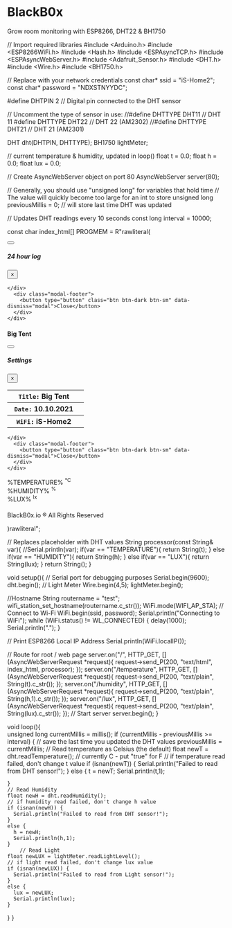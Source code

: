 # BlackB0x
Grow room monitoring with ESP8266, DHT22 &amp; BH1750


// Import required libraries
#include <Arduino.h>
#include <ESP8266WiFi.h>
#include <Hash.h>
#include <ESPAsyncTCP.h>
#include <ESPAsyncWebServer.h>
#include <Adafruit_Sensor.h>
#include <DHT.h>
#include <Wire.h>
#include <BH1750.h>


// Replace with your network credentials
const char* ssid = "iS-Home2";
const char* password = "NDXSTNYYDC";

#define DHTPIN 2     // Digital pin connected to the DHT sensor

// Uncomment the type of sensor in use:
//#define DHTTYPE    DHT11     // DHT 11
#define DHTTYPE    DHT22     // DHT 22 (AM2302)
//#define DHTTYPE    DHT21     // DHT 21 (AM2301)

DHT dht(DHTPIN, DHTTYPE);
BH1750 lightMeter;

// current temperature & humidity, updated in loop()
float t = 0.0;
float h = 0.0;
float lux = 0.0;

// Create AsyncWebServer object on port 80
AsyncWebServer server(80);

// Generally, you should use "unsigned long" for variables that hold time
// The value will quickly become too large for an int to store
unsigned long previousMillis = 0;    // will store last time DHT was updated

// Updates DHT readings every 10 seconds
const long interval = 10000;  

const char index_html[] PROGMEM = R"rawliteral(



<!DOCTYPE HTML><html>
<head>
  <meta charset="UTF-8">
  <meta name="viewport" content="width=device-width, initial-scale=1">
  <link rel="stylesheet" href="https://use.fontawesome.com/releases/v5.7.2/css/all.css" integrity="sha384-fnmOCqbTlWIlj8LyTjo7mOUStjsKC4pOpQbqyi7RrhN7udi9RwhKkMHpvLbHG9Sr" crossorigin="anonymous">
  <link rel="stylesheet" href="https://maxcdn.bootstrapcdn.com/bootstrap/4.0.0/css/bootstrap.min.css" integrity="sha384-Gn5384xqQ1aoWXA+058RXPxPg6fy4IWvTNh0E263XmFcJlSAwiGgFAW/dAiS6JXm" crossorigin="anonymous">
  <script src="https://code.jquery.com/jquery-3.2.1.slim.min.js" integrity="sha384-KJ3o2DKtIkvYIK3UENzmM7KCkRr/rE9/Qpg6aAZGJwFDMVNA/GpGFF93hXpG5KkN" crossorigin="anonymous"></script>
  <script src="https://cdnjs.cloudflare.com/ajax/libs/popper.js/1.12.9/umd/popper.min.js" integrity="sha384-ApNbgh9B+Y1QKtv3Rn7W3mgPxhU9K/ScQsAP7hUibX39j7fakFPskvXusvfa0b4Q" crossorigin="anonymous"></script>
  <script src="https://maxcdn.bootstrapcdn.com/bootstrap/4.0.0/js/bootstrap.min.js" integrity="sha384-JZR6Spejh4U02d8jOt6vLEHfe/JQGiRRSQQxSfFWpi1MquVdAyjUar5+76PVCmYl" crossorigin="anonymous"></script>

</head>
<title>Big Tent </title>
<body>

<nav class="navbar navbar-secondary bg-secondary">
 
 <!-- Button trigger history modal-->
 <button type="button" class="btn btn-dark btn-sm" data-toggle="modal" data-target="#historyModal">
<i class="fas fa-chart-bar"></i> 
</button>

<!-- History Modal -->
<div class="modal fade" id="historyModal" tabindex="-1" role="dialog" aria-labelledby="settomgsModalLabel" aria-hidden="true">
  <div class="modal-dialog" role="document">
    <div class="modal-content">
      <div class="modal-header">
        <h5 class="modal-title" id="exampleModalLabel"><i class="fas fa-chart-bar"></i> 24 hour log</h5>
        <button type="button" class="close" data-dismiss="modal" aria-label="Close">
          <span aria-hidden="true">&times;</span>
        </button>
      </div>
      <div class="modal-body">
        
<!--Here goes the 25 hour temp & humidity history-->
      
    </div>
      <div class="modal-footer">
        <button type="button" class="btn btn-dark btn-sm" data-dismiss="modal">Close</button>       
      </div>
    </div>
  </div>
</div>

<!--TITLE-->
<h4 class="mb-1 text-light"><i class="fas fa-warehouse"></i> Big Tent</h4>


 <!-- Button trigger settings modal -->
<button type="button" class="btn btn-dark btn-sm" data-toggle="modal" data-target="#settingsModal">
<i class="fas fa-cogs"></i> 
</button>

<!-- Settings Modal -->
<div class="modal fade" id="settingsModal" tabindex="-1" role="dialog" aria-labelledby="settomgsModalLabel" aria-hidden="true">
  <div class="modal-dialog" role="document">
    <div class="modal-content">
      <div class="modal-header">
        <h5 class="modal-title" id="exampleModalLabel"><i class="fas fa-cogs"></i> Settings</h5>
        <button type="button" class="close" data-dismiss="modal" aria-label="Close">
          <span aria-hidden="true">&times;</span>
        </button>
      </div>
      <div class="modal-body">
        
<table class="table table-hover text-justify">
<tbody>
    <tr>
      <th scope="row" class="border-0"><i class="fas fa-warehouse"></i><code> Title:</code> Big Tent </th> <th scope="row" class="border-0"><div class="text-right"><a href="#"><i class="fas fa-pencil-alt"></i>
</a></div></th>
  </tr>
  <tr>
      <th scope="row"><i class="fas fa-calendar"></i><code> Date:</code> 10.10.2021 </th> <th scope="row"><div class="text-right"><a href="#"><i class="fas fa-pencil-alt"></i>
</a></div></th>
  </tr>
  <tr>
      <th scope="row"><i class="fas fa-wifi"></i><code> WiFi:</code> iS-Home2 </th> <th scope="row"><div class="text-right"><a href="#"><i class="fas fa-pencil-alt"></i>
</a></div></th>
  </tr>

 </tbody>
</table>
      
    </div>
      <div class="modal-footer">
        <button type="button" class="btn btn-dark btn-sm" data-dismiss="modal">Close</button>       
      </div>
    </div>
  </div>
</div>
 
</nav>

<div class="card bg-secondary  border-dark m-3 mb-3">

<div class="card-body text-center">
<!--Temperature & Humidity START-->
<div class="row">
  <div class="col m-auto">
<!--Temperature-->
<div class="alert alert-light mx-auto" role="alert">
   <span class="h4" id="tempIcon"></span>
   <span class="h4" id="temperature">%TEMPERATURE%</span>
   <sup class="units">&deg;C</sup>
</div>
  </div>  
  <div class="col m-auto">
<!--Humidity-->
  <div class="alert alert-light mx-auto" role="alert">
   <span class="h4" id="humIcon"></span>
   <span class="h4" id="humidity">%HUMIDITY%</span>
   <sup class="units">&#37;</sup>
</div>
  </div>
</div>

<!--Temperature & Humidity END-->

<!--On/Off & Light START-->
<div class="alert alert-light" role="alert">
   <span class="h4" id="lightStatus"></span>
   <span class="h4" id="light"> %LUX%</span>
   <sup class="units">lx</sup>
</div>
<!--On/Off & Light END-->

<!--DAY & WEEK START-->
<div class="row">
  <div class="col m-auto">
    <div class="alert alert-light" role="alert"><h4><p id="days" class="mb-0"></p></h4></div>
  </div>
  <div class="col m-auto">
    <div class="alert alert-light" role="alert"><h4><p id="weeks" class="mb-0"></p></h4></div>
  </div>
</div>
<!--DAY & WEEK END-->
   
<!--STAGE START-->
<div class="alert alert-success" role="alert">
  <span class="h4"><p id="stage" class="mb-0"></p></span>
</div>  
<!--STAGE END-->

</div>
</div>
 
 <!--FOOTER START-->
<div class="footer text-center">
 <i class="fas fa-square"></i> BlackB0x.io &reg; All Rights Reserved</span>
</div>  
<!--FOOTER END-->

</body>

<!--JavaScript Code-->

<script> 
let today = new Date().toISOString().slice(0, 10)

const startDate  = '2022-01-25'; // Start Date 
const endDate    = today; // Today's Date
{
const diffInMs   = new Date(endDate) - new Date(startDate)
const diffInDays = diffInMs / (1000 * 60 * 60 * 24);
document.getElementById("days").innerHTML = ("Day: ") + diffInDays; // Day Counter 
const diffInWeeks = diffInMs / (1000 * 60 * 60 * 24 * 7);
document.getElementById("weeks").innerHTML = ("Week: ") + (diffInWeeks).toFixed(); // Week Counter 
if (diffInWeeks < 4) {
  stageStatus = ("<i class=\"fas fa-seedling\" ></i>  Vegetation");
} else if (diffInWeeks > 6) {
  stageStatus = "<i class=\"fas fa-cannabis\" ></i> Budding";
} else {
  stageStatus = "<i class=\"fas fa-leaf\" ></i> Flowering";
}
document.getElementById("stage").innerHTML = stageStatus;
}

setInterval(function ( ) {
  var xhttp = new XMLHttpRequest();
  xhttp.onreadystatechange = function() {
    if (this.readyState == 4 && this.status == 200) {
     const div = document.getElementById("temperature"), 
     temp = +this.responseText; // cast to number
     div.innerHTML = temp;
      let color = "#D4EDDA"; // default
       if (temp < 20) color = "#CCE5FF"
     else if (temp > 30) color = "#F8D7DA" 
      div.closest(".alert.alert-light").style.backgroundColor=color; 
      if (temp < 20) {
  tempIcon = ("<i class=\"fas fa-thermometer-empty\" > ");
} else if (temp> 30) {
  tempIcon = "<i class=\"fas fa-thermometer-full\" ></i> ";
} else {
  tempIcon = "<i class=\"fas fa-thermometer-half\" ></i> ";
}
document.getElementById("tempIcon").innerHTML = tempIcon;
     }
  };
  xhttp.open("GET", "/temperature", true);
  xhttp.send();
}, 10000 ) ;

setInterval(function ( ) {
  var xhttp = new XMLHttpRequest();
  xhttp.onreadystatechange = function() {
    if (this.readyState == 4 && this.status == 200) {
      const div = document.getElementById("humidity"), 
    humidity = this.responseText;
      div.innerHTML = humidity;
      let color = "#D4EDDA"; // default
       if (humidity < 35) color = "#F8D7DA"
       else if (humidity > 90) color = "#F8D7DA"
     div.closest(".alert.alert-light").style.backgroundColor=color; 
      if (humidity < 35) {
  humIcon = ("<i class=\"fas fa-tint-slash\" > ");
} else if (humidity> 90) {
  humIcon = "<i class=\"fas fa-water\" ></i> ";
} else {
  humIcon = "<i class=\"fas fa-tint\" ></i> ";
}
document.getElementById("humIcon").innerHTML = humIcon;
     }
  };
  xhttp.open("GET", "/humidity", true);
  xhttp.send();
}, 10000 ) ;

setInterval(function ( ) {
  var xhttp = new XMLHttpRequest();
  xhttp.onreadystatechange = function() {
    if (this.readyState == 4 && this.status == 200) {
      const div = document.getElementById("light"), 
    light = this.responseText;
      div.innerHTML = light;
      let color = "#FFF3CD"; // default
       if (light < 5) color = "#2E2626"
       else if (light > 5) color = "#FFF3CD"
     div.closest(".alert.alert-light").style.backgroundColor=color; 
    if (light < 4) {
  lightStatus = ("<i class=\"fas fa-moon\" ></i>  Night");
} else {
  lightStatus = "<i class=\"fas fa-sun\" ></i> Day";
}
document.getElementById("lightStatus").innerHTML = lightStatus;
}  
  };
  xhttp.open("GET", "/lux", true);
  xhttp.send();
}, 10000) ;
</script>
</html>

)rawliteral";

// Replaces placeholder with DHT values
String processor(const String& var){
  //Serial.println(var);
  if(var == "TEMPERATURE"){
    return String(t);
  }
  else if(var == "HUMIDITY"){
    return String(h);
  }
  else if(var == "LUX"){
    return String(lux);
  }
  return String();
}

void setup(){
  // Serial port for debugging purposes
  Serial.begin(9600);
  dht.begin();
  // Light Meter 
  Wire.begin(4,5);
  lightMeter.begin();

  //Hostname 
  String routername = "test";
  wifi_station_set_hostname(routername.c_str());
  WiFi.mode(WIFI_AP_STA); 
  // Connect to Wi-Fi
  WiFi.begin(ssid, password);
  Serial.println("Connecting to WiFi");
  while (WiFi.status() != WL_CONNECTED) {
    delay(1000);
    Serial.println(".");
  }
  
  // Print ESP8266 Local IP Address
  Serial.println(WiFi.localIP());

  // Route for root / web page
  server.on("/", HTTP_GET, [](AsyncWebServerRequest *request){
    request->send_P(200, "text/html", index_html, processor);
  });
  server.on("/temperature", HTTP_GET, [](AsyncWebServerRequest *request){
    request->send_P(200, "text/plain", String(t).c_str());
  });
  server.on("/humidity", HTTP_GET, [](AsyncWebServerRequest *request){
    request->send_P(200, "text/plain", String(h,1).c_str());
  });
  server.on("/lux", HTTP_GET, [](AsyncWebServerRequest *request){
    request->send_P(200, "text/plain", String(lux).c_str());
  });
  // Start server
  server.begin();
}
 
void loop(){  
  unsigned long currentMillis = millis();
  if (currentMillis - previousMillis >= interval) {
    // save the last time you updated the DHT values
    previousMillis = currentMillis;
    // Read temperature as Celsius (the default)
    float newT = dht.readTemperature(); // currently C - put "true" for F 
    // if temperature read failed, don't change t value
    if (isnan(newT)) {
      Serial.println("Failed to read from DHT sensor!");
    }
    else {
      t = newT;
      Serial.println(t,1);
      
    }
    // Read Humidity
    float newH = dht.readHumidity();
    // if humidity read failed, don't change h value 
    if (isnan(newH)) {
      Serial.println("Failed to read from DHT sensor!");
    }
    else {
      h = newH;
      Serial.println(h,1);
    }
        // Read Light
    float newLUX = lightMeter.readLightLevel();
    // if light read failed, don't change lux value 
    if (isnan(newLUX)) {
      Serial.println("Failed to read from Light sensor!");
    }
    else {
      lux = newLUX;
      Serial.println(lux);
    }
  }
}
